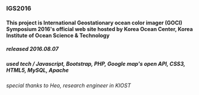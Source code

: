 <h3>IGS2016</h3>
<h4>This project is International Geostationary ocean color imager (GOCI) Symposium 2016's official web site hosted by Korea Ocean Center, Korea Institute of Ocean Science & Technology</h4>
<h5>released 2016.08.07</h5>
<h5>used tech /  Javascript, Bootstrap, PHP, Google map's open API, CSS3, HTML5, MySQL, Apache</h5>
<h6>special thanks to Heo, research engineer in KIOST</h6>

